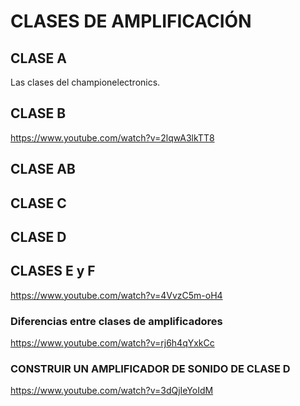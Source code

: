 # CLASES DE AMPLIFICACIÓN


## CLASE A
Las clases del championelectronics.

## CLASE B

https://www.youtube.com/watch?v=2lqwA3lkTT8

## CLASE AB

## CLASE C

## CLASE D

## CLASES E y F

https://www.youtube.com/watch?v=4VvzC5m-oH4

### Diferencias entre clases de amplificadores

https://www.youtube.com/watch?v=rj6h4qYxkCc

### CONSTRUIR UN AMPLIFICADOR DE SONIDO DE CLASE D

https://www.youtube.com/watch?v=3dQjIeYoIdM
